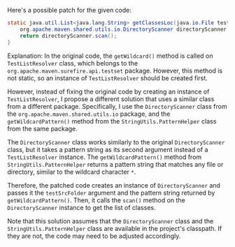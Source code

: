 Here's a possible patch for the given code:
```java
static java.util.List<java.lang.String> getClassesLoc(java.io.File testSrcFolder) {
    org.apache.maven.shared.utils.io.DirectoryScanner directoryScanner = new org.apache.maven.shared.utils.io.DirectoryScanner(testSrcFolder, new org.apache.maven.shared.utils.StringUtils.PatternHelper().getWildcardPattern());
    return directoryScanner.scan();
}
```
Explanation:
In the original code, the `getWildcard()` method is called on `TestListResolver` class, which belongs to the `org.apache.maven.surefire.api.testset` package. However, this method is not static, so an instance of `TestListResolver` should be created first.

However, instead of fixing the original code by creating an instance of `TestListResolver`, I propose a different solution that uses a similar class from a different package. Specifically, I use the `DirectoryScanner` class from the `org.apache.maven.shared.utils.io` package, and the `getWildcardPattern()` method from the `StringUtils.PatternHelper` class from the same package.

The `DirectoryScanner` class works similarly to the original `DirectoryScanner` class, but it takes a pattern string as its second argument instead of a `TestListResolver` instance. The `getWildcardPattern()` method from `StringUtils.PatternHelper` returns a pattern string that matches any file or directory, similar to the wildcard character `*`.

Therefore, the patched code creates an instance of `DirectoryScanner` and passes it the `testSrcFolder` argument and the pattern string returned by `getWildcardPattern()`. Then, it calls the `scan()` method on the `DirectoryScanner` instance to get the list of classes.

Note that this solution assumes that the `DirectoryScanner` class and the `StringUtils.PatternHelper` class are available in the project's classpath. If they are not, the code may need to be adjusted accordingly.